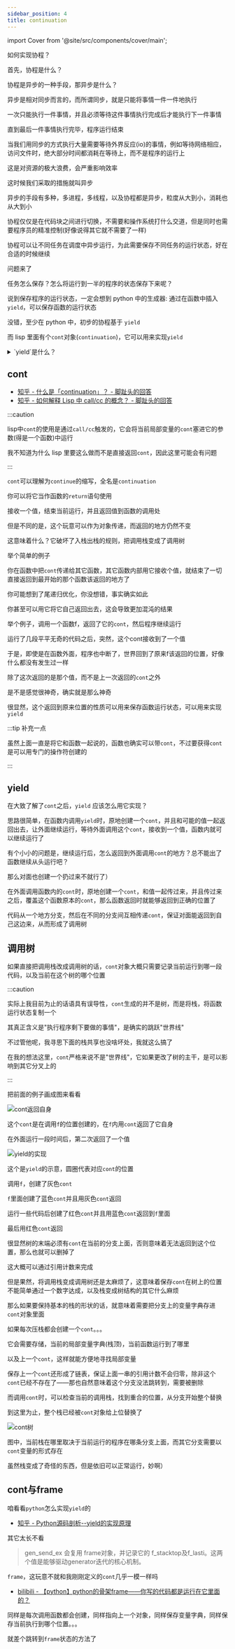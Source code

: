 ```yaml
---
sidebar_position: 4
title: continuation
---
```


import Cover from '@site/src/components/cover/main';

如何实现协程？

首先，协程是什么？

协程是异步的一种手段，那异步是什么？

异步是相对同步而言的，而所谓同步，就是只能将事情一件一件地执行

一次只能执行一件事情，并且必须等待这件事情执行完成后才能执行下一件事情

直到最后一件事情执行完毕，程序运行结束

当我们用同步的方式执行大量需要等待外界反应(io)的事情，例如等待网络相应，访问文件时，绝大部分时间都消耗在等待上，而不是程序的运行上

这是对资源的极大浪费，会严重影响效率

这时候我们采取的措施就叫异步

异步的手段有多种，多进程，多线程，以及协程都是异步，粒度从大到小，消耗也从大到小

协程仅仅是在代码块之间进行切换，不需要和操作系统打什么交道，但是同时也需要程序员的精准控制<Cover>(好像说得其它就不需要了一样)</Cover>

协程可以让不同任务在调度中异步运行，为此需要保存不同任务的运行状态，好在合适的时候继续

问题来了

任务怎么保存？怎么将运行到一半的程序的状态保存下来呢？

说到保存程序的运行状态，一定会想到 python 中的生成器: 通过在函数中插入`yield`，可以保存函数的运行状态

没错，至少在 python 中，初步的协程基于 `yield`

而 lisp 里面有个`cont`对象(`continuation`)，它可以用来实现`yield`

<details>
<summary>`yield`是什么？</summary>

- [知乎 - 如何理解Python中的yield用法?](https://zhuanlan.zhihu.com/p/268605982)
- [CSDN - yield( )函数的使用](https://blog.csdn.net/wordwarwordwar/article/details/85554847)

`yield`的用法和`return`类似

通过使用`yield`，可以让一段代码分多次运行，多次返回

运行一段，暂停，返回个值，什么时候在外面又需要了，继续运行，可能再返回个值

它可以用来生成`迭代器`

比如

```python
def gen(i=0):
    while True:
        yield i
        i += 1
```

外面每次运行都会得到下一个`i`

需要注意的是加了`yield`的函数就变成了`生成器`，调用它并不会运行函数，而是返回一个`迭代器`

继续调用`迭代器`才是运行函数中的代码块

</details>

## cont

- [知乎 - 什么是「continuation」？ - 脚趾头的回答](https://www.zhihu.com/question/61222322/answer/607650660)
- [知乎 - 如何解释 Lisp 中 call/cc 的概念？ - 脚趾头的回答](https://www.zhihu.com/question/21954238/answer/522888860)

:::caution

lisp中`cont`的使用是通过`call/cc`触发的，它会将当前局部变量的`cont`塞进它的参数(得是一个函数)中运行

我不知道为什么 lisp 里要这么做而不是直接返回`cont`，因此这里可能会有问题

:::

`cont`可以理解为`continue`的缩写，全名是`continuation`

你可以将它当作函数的`return`语句使用

接收一个值，结束当前运行，并且返回值到函数的调用处

但是不同的是，这个玩意可以作为对象传递，而返回的地方仍然不变

这意味着什么？它破坏了入栈出栈的规则，把调用栈变成了调用树

举个简单的例子

你在函数中把`cont`传递给其它函数，其它函数内部用它接收个值，就结束了一切直接返回到最开始的那个函数该返回的地方了

<Cover>你可能想到了尾递归优化，你没想错，事实确实如此</Cover>

你甚至可以用它将它自己返回出去，这会导致更加混沌的结果

举个例子，调用一个函数f，返回了它的`cont`，然后程序继续运行

运行了几段平平无奇的代码之后，突然，这个cont接收到了一个值

于是，即使是在函数外面，程序也中断了，世界回到了原来f该返回的位置，好像什么都没有发生过一样

除了这次返回的是那个值，而不是上一次返回的`cont`之外

<Cover>是不是感觉很神奇，确实就是那么神奇</Cover>

很显然，这个返回到原来位置的性质可以用来保存函数运行状态，可以用来实现`yield`

:::tip 补充一点

虽然上面一直是将它和函数一起说的，函数也确实可以带`cont`，不过要获得`cont`是可以用专门的操作符创建的

:::

## yield

在大致了解了`cont`之后，`yield` 应该怎么用它实现？

思路很简单，在函数内调用`yield`时，原地创建一个`cont`，并且和可能的值一起返回出去，让外面继续运行，等待外面调用这个`cont`，接收到一个值，函数内就可以继续运行了

有个小小的问题是，继续运行后，怎么返回到外面调用`cont`的地方？总不能出了函数继续从头运行吧？

那么对面也创建一个扔过来不就行了）

在外面调用函数内的`cont`时，原地创建一个`cont`，和值一起传过来，并且传过来之后，覆盖这个函数原本的`cont`，那么函数返回时就能够返回到正确的位置了

代码从一个地方分支，然后在不同的分支间互相传递`cont`，保证对面能返回到自己这边来，从而形成了调用树

## 调用树

如果直接把调用栈改成调用树的话，`cont`对象大概只需要记录当前运行到哪一段代码，以及当前在这个树的哪个位置

:::caution

实际上我目前为止的话语具有误导性，`cont`生成的并不是树，而是将栈，将函数运行状态复制一个

其真正含义是"执行程序剩下要做的事情"，是确实的跳跃"世界线"

不过管他呢，我寻思下面的栈共享也没啥坏处，我就这么搞了

在我的想法这里，`cont`严格来说不是"世界线"，它如果更改了树的主干，是可以影响到其它分叉上的

:::

把前面的例子画成图来看看

![cont返回自身](https://s2.loli.net/2022/10/25/82XoavHBzORGYAL.jpg)

这个`cont`是在调用`f`的位置创建的，在`f`内用`cont`返回了它自身

在外面运行一段时间后，第二次返回了一个值

![yield的实现](https://s2.loli.net/2022/10/25/NhgF1jUyIovGWR3.jpg)

这个是`yield`的示意，圆圈代表对应`cont`的位置

调用`f`，创建了灰色`cont`

`f`里面创建了蓝色`cont`并且用灰色`cont`返回

运行一些代码后创建了红色`cont`并且用蓝色`cont`返回到`f`里面

最后用红色`cont`返回

很显然树的末端必须有`cont`在当前的分支上面，否则意味着无法返回到这个位置，那么也就可以删掉了

这大概可以通过引用计数来完成

但是果然，将调用栈变成调用树还是太麻烦了，这意味着保存`cont`在树上的位置不能简单通过一个数字达成，以及栈变成树结构的其它什么麻烦

那么如果要保持基本的栈的形状的话，就意味着需要把分支上的变量字典存进`cont`对象里面

如果每次压栈都会创建一个`cont`。。。

它会需要存储，当前的局部变量字典(栈顶)，当前函数运行到了哪里

以及上一个`cont`，这样就能方便地寻找局部变量

保存上一个`cont`还形成了链表，保证上面一串的引用计数不会归零，除非这个`cont`已经不存在了——那也自然意味着这个分支没法跳转到，需要被删除

而调用`cont`时，可以检查当前的调用栈，找到重合的位置，从分支开始整个替换

到这里为止，整个栈已经被`cont`对象给上位替换了

![cont树](https://s2.loli.net/2022/10/25/jZdKJqv62TOLyND.jpg)

图中，当前栈在哪里取决于当前运行的程序在哪条分支上面，而其它分支需要以`cont`变量的形式存在

虽然栈变成了奇怪的东西，但是依旧可以正常运行，妙啊）

## cont与frame

咱看看`python`怎么实现`yield`的

- [知乎 - Python源码剖析--yield的实现原理](https://zhuanlan.zhihu.com/p/358035238)

其它太长不看

> gen_send_ex 会复用 frame对象，并记录它的 f_stacktop及f_lasti。这两个值是能够驱动generator迭代的核心机制。

`frame`，这玩意不就和我刚刚定义的`cont`几乎一模一样吗

- [bilibili - 【python】python的骨架frame——你写的代码都是运行在它里面的？](https://b23.tv/BV1iB4y1S7nT)

同样是每次调用函数都会创建，同样指向上一个对象，同样保存变量字典，同样保存当前执行到哪个位置。。。

就差个跳转到`frame`状态的方法了

